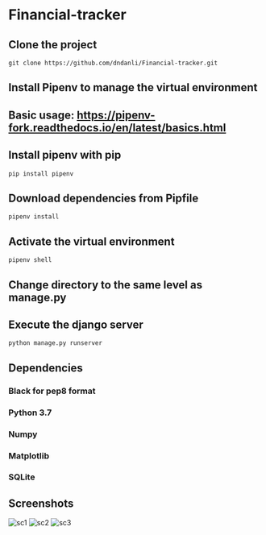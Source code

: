 # Financial-tracker
## Clone the project
`git clone https://github.com/dndanli/Financial-tracker.git`

<!-- ## Dependencies -->

## Install Pipenv to manage the virtual environment
## Basic usage: https://pipenv-fork.readthedocs.io/en/latest/basics.html

## Install pipenv with pip
`pip install pipenv`
## Download dependencies from Pipfile
`pipenv install`
## Activate the virtual environment
`pipenv shell`

## Change directory to the same level as manage.py 
## Execute the django server
`python manage.py runserver`


## Dependencies
### Black for pep8 format
### Python 3.7
### Numpy
### Matplotlib
### SQLite

## Screenshots
![sc1](https://user-images.githubusercontent.com/73452073/145760012-3e911f38-255e-4bc6-a3c7-1b18d5898bb1.png)
![sc2](https://user-images.githubusercontent.com/73452073/145760015-514802c5-120c-4a2c-8a90-a01821cb9547.png)
![sc3](https://user-images.githubusercontent.com/73452073/145760022-f1b1e62d-2c0d-431c-b45d-2bce43215631.png)
